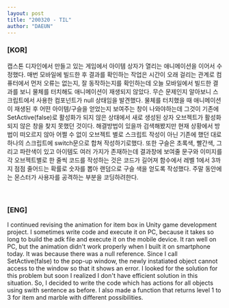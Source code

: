 ```yaml
---
layout: post
title: "200320 - TIL"
author: "DAEUN"
---
```


### [KOR]
캡스톤 디자인에서 만들고 있는 게임에서 아이템 상자가 열리는 애니메이션을 이어서 수정했다. 매번 모바일에 빌드한 후 결과를 확인하는 작업은 시간이 오래 걸리는 관계로 컴퓨터에서 먼저 오류는 없는지, 잘 동작하는지를 확인하는데 오늘 모바일에서 빌드한 결과를 보니 물체를 터치해도 애니메이션이 재생되지 않았다. 무슨 문제인지 알아보니 스크립트에서 사용한 컴포넌트가 null 상태임을 발견했다. 물체를 터치했을 때 애니메이션이 재생된 후 어떤 아이템/구슬을 얻었는지 보여주는 창이 나와야하는데 그것이 기존에 SetActive(false)로 활성화가 되지 않은 상태에서 새로 생성된 상자 오브젝트가 활성화되지 않은 창을 찾지 못했던 것이다. 해결방법이 있을까 검색해봤지만 현재 상황에서 방법이 떠오르지 않아 어쩔 수 없이 오브젝트 별로 스크립트 작성이 아닌 기존에 했던 대로 하나의 스크립트에 switch문으로 합쳐 작성하기로했다. 또한 구슬은 초록색, 빨간색, 그리고 파란색이 있고 아이템도 여러 가지가 존재하는데 결과창에 보여줄 문구와 이미지를 각 오브젝트별로 한 줄씩 코드를 작성하는 것은 코드가 길어져 함수에서 레벨 1에서 3까지 점점 줄어드는 확률로 숫자를 뽑아 랜덤으로 구슬 색을 얻도록 작성했다. 주말 동안에는 몬스터가 사용자를 공격하는 부분을 코딩하려한다.
<br><br><br>
### [ENG]
I continued revising the animation for item box in Unity game development project. I sometimes write code and execute it on PC, because it takes so long to build the adk file and execute it on the mobile device. It ran well on PC, but the animation didn't work properly when I built it on smartphone today. It was because there was a null reference. Since I call SetActive(false) to the pop-up window, the newly instatiated object cannot access to the window so that it shows an error. I looked for the solution for this problem but soon I realized I don't have efficient solution in this situation. So, I decided to write the code which has actions for all objects using swith sentence as before. I also made a function that returns level 1 to 3 for item and marble with different possibilities.
